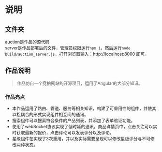 # 说明
## 文件夹
auction是作品的源代码<br>
server是作品部署后的文件，管理员权限运行`npm i`，然后运行`node build/auction_server.js`，打开浏览器输入：http://localhost:8000 即可。

## 作品说明

>作品仿自一个竞拍网站的开源项目，运用了Angular的大部分知识。

### 作品亮点
- 本作品运用了路由、管道、服务等相关知识，构建了可重用性的组件，并使其以松耦合的形式实现组件相互间的通讯。
- 搜索组件可以搜索符合条件的产品列表，并添加了表单验证功能。
- 使用了webSocket协议实现了低时延的通讯。商品详情页中，点击关注可以实时获取最新的报价，点击评论可以发表评分以及评论。
- 星级组件在实现了3次重用，并以及实际需要呈现可以修改星级评分与不可修改两种状态。


